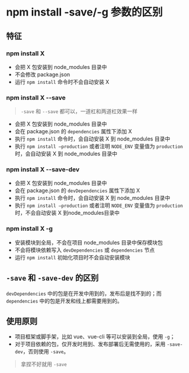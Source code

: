 # npm install -save/-g 参数的区别

## 特征

### npm install X

* 会把 X 包安装到 node_modules 目录中
* 不会修改 package.json
* 运行 `npm install` 命令时不会自动安装 X

### npm install X --save

> `-save` 和 `--save` 都可以，一道杠和两道杠效果一样

* 会把 X 包安装到 node_modules 目录中
* 会在 package.json 的 `dependencies` 属性下添加 X
* 执行 `npm install` 命令时，会自动安装 X 到 node_modules 目录中
* 执行 `npm install –production` 或者注明 `NODE_ENV` 变量值为 `production` 时，会自动安装 X 到 node_modules 目录中

### npm install X --save-dev

* 会把 X 包安装到 node_modules 目录中
* 会在 package.json 的 `devDependencies` 属性下添加 X
* 执行 `npm install` 命令时，会自动安装 X 到 node_modules 目录中
* 执行 `npm install –production` 或者注明 `NODE_ENV` 变量值为 `production` 时，不会自动安装 X 到node_modules目录中

### npm install X -g

* 安装模块到全局，不会在项目 node_modules 目录中保存模块包
* 不会将模块依赖写入 `devDependencies` 或 `dependencies` 节点
* 运行 `npm install` 初始化项目时不会自动安装模块

## `-save` 和 `-save-dev` 的区别

`devDependencies` 中的包是在开发中用到的，发布后是找不到的；而 `dependencies` 中的包是开发和线上都需要用到的。

## 使用原则

* 项目框架或脚手架，比如 vue、vue-cli 等可以安装到全局，使用 `-g`；
* 对于项目依赖的包，仅开发时用到、发布部署后无需使用的，采用 `-save-dev`，否则使用 `-save`。

> 拿捏不好就用 `-save`